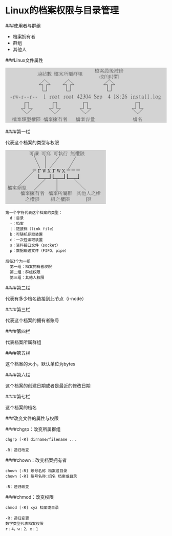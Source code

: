 # Linux的档案权限与目录管理

###使用者与群组

* 档案拥有者
* 群组
* 其他人

###Linux文件属性

![](文档属性示意图.png)

####第一栏

代表这个档案的类型与权限

![](档案类型与权限.png)

```
第一个字符代表这个档案的类型：
  d：目录
  -：档案
  |：链接档（link file）
  b：可随机存取装置
  c：一次性读取装置
  s：资料接口文件（socket）
  p：数据输送文件（FIFO，pipe）
  
后每3个为一组
  第一组：档案拥有者权限
  第二组：群组权限
  第三组：其他人权限
```

####第二栏

代表有多少档名链接到此节点（i-node）

####第三栏

代表这个档案的拥有者账号

####第四栏

代表档案所属群组

####第五栏

这个档案的大小，默认单位为bytes

####第六栏

这个档案的创建日期或者是最近的修改日期

####第七栏

这个档案的档名

###改变文件的属性与权限

####chgrp：改变所属群组

```
chgrp [-R] dirname/filename ...

-R：递归改变
```

####chown：改变档案拥有者

```
chown [-R] 账号名称 档案或目录
chown [-R] 账号名称:组名 档案或目录

-R：递归改变
```

####chmod：改变权限

```
chmod [-R] xyz 档案或目录

-R：递归变更
数字类型代表档案权限
r：4，w：2，x：1
```
